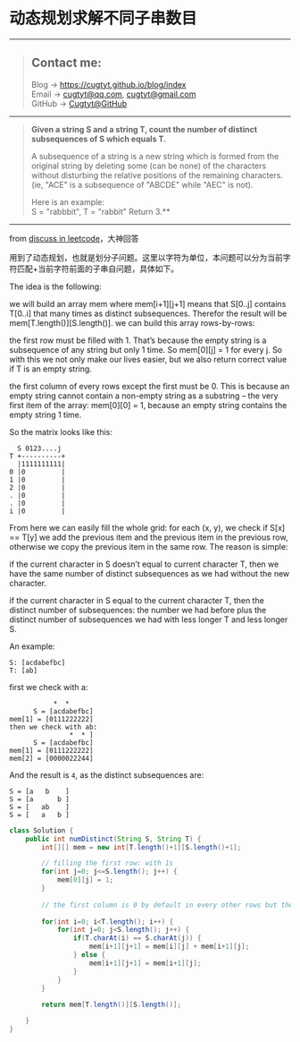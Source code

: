 # 动态规划求解不同子串数目

---
> ## Contact me:
> Blog -> <https://cugtyt.github.io/blog/index>  
> Email -> <cugtyt@qq.com>, <cugtyt@gmail.com>  
> GitHub -> [Cugtyt@GitHub](https://github.com/Cugtyt)

---
>**Given a string S and a string T, count the number of distinct subsequences of S which equals T.**  
>
>A subsequence of a string is a new string which is formed from the original string by deleting some (can be none) of the characters without disturbing the relative positions of the remaining characters.  
(ie, "ACE" is a subsequence of "ABCDE" while "AEC" is not).   
>
> Here is an example:  
S = "rabbbit", T = "rabbit" 
Return 3.**

---

from [discuss in leetcode](https://leetcode.com/problems/distinct-subsequences/discuss/37327/Easy-to-understand-DP-in-Java)，大神回答

用到了动态规划，也就是划分子问题。这里以字符为单位，本问题可以分为当前字符匹配+当前字符前面的子串自问题，具体如下。

The idea is the following:

we will build an array mem where mem[i+1][j+1] means that S[0..j] contains T[0..i] that many times as distinct subsequences. Therefor the result will be mem[T.length()][S.length()].
we can build this array rows-by-rows:

the first row must be filled with 1. That’s because the empty string is a subsequence of any string but only 1 time. So mem[0][j] = 1 for every j. So with this we not only make our lives easier, but we also return correct value if T is an empty string.

the first column of every rows except the first must be 0. This is because an empty string cannot contain a non-empty string as a substring – the very first item of the array: mem[0][0] = 1, because an empty string contains the empty string 1 time.

So the matrix looks like this:

```
  S 0123....j  
T +----------+  
  |1111111111|  
0 |0         |  
1 |0         |  
2 |0         |  
. |0         |  
. |0         |  
i |0         |  
```

From here we can easily fill the whole grid: for each (x, y), we check if S[x] == T[y] we add the previous item and the previous item in the previous row, otherwise we copy the previous item in the same row. The reason is simple:

if the current character in S doesn’t equal to current character T, then we have the same number of distinct subsequences as we had without the new character.

if the current character in S equal to the current character T, then the distinct number of subsequences: the number we had before plus the distinct number of subsequences we had with less longer T and less longer S.

An example:
```
S: [acdabefbc] 
T: [ab]
```
first we check with a:
```
           *  *
      S = [acdabefbc]
mem[1] = [0111222222]
then we check with ab:
               *  * ]
      S = [acdabefbc]
mem[1] = [0111222222]
mem[2] = [0000022244]
```
And the result is `4`, as the distinct subsequences are:
```
S = [a   b    ]
S = [a      b ]
S = [   ab    ]
S = [   a   b ]
```


``` Java
class Solution {
    public int numDistinct(String S, String T) {
        int[][] mem = new int[T.length()+1][S.length()+1];

        // filling the first row: with 1s
        for(int j=0; j<=S.length(); j++) {
            mem[0][j] = 1;
        }
    
        // the first column is 0 by default in every other rows but the first, which we need.
    
        for(int i=0; i<T.length(); i++) {
            for(int j=0; j<S.length(); j++) {
                if(T.charAt(i) == S.charAt(j)) {
                    mem[i+1][j+1] = mem[i][j] + mem[i+1][j];
                } else {
                    mem[i+1][j+1] = mem[i+1][j];
                }
            }
        }
    
        return mem[T.length()][S.length()];

    }
}
```